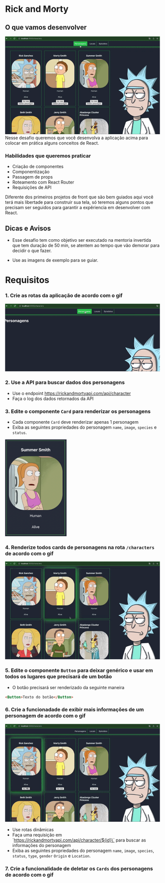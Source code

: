 # Rick and Morty

## O que vamos desenvolver
![app](app.gif)
Nesse desafio queremos que você desenvolva a aplicação acima para colocar em prática alguns conceitos de React.

### Habilidades que queremos praticar
* Criação de componentes
* Componentização
* Passagem de props
* Roteamento com React Router
* Requisições de API

Diferente dos primeiros projetos de front que são bem guiados aqui você terá mais libertade para construir sua tela, só teremos alguns pontos que precisam ser seguidos para garantir a expêriencia em desenvolver com React.

## Dicas e Avisos
* Esse desafio tem como objetivo ser executado na mentoria invertida que tem duração de 50 min, se atentem ao tempo que vão demorar para decidir o que fazer.

* Use as imagens de exemplo para se guiar. 

# Requisitos
### 1. Crie as rotas da aplicação de acordo com o gif
![req1](req1.gif)

### 2. Use a API para buscar dados dos personagens
  - Use o endpoint https://rickandmortyapi.com/api/character
  - Faça o log dos dados retornados da API

### 3. Edite o componente `Card` para renderizar os personagens
  - Cada componente `Card` deve renderizar apenas 1 personagem
  - Exiba as seguintes propriedades do personagem `name`, `image`, `species` e `status`.


<img src="req3.png" alt="drawing" width="200"/> 

### 4. Renderize todos cards de personagens na rota `/characters` de acordo com o gif
![req4](req4.gif)

### 5. Edite o componente `Button` para deixar genérico e usar em todos os lugares que precisará de um botão
  - O botão precisará ser renderizado da seguinte maneira
  ```html
  <Button>Texto do botão</Button>
  ```

### 6. Crie a funcionadade de exibir mais informações de um personagem de acordo com o gif
![req6](req6.gif)
 - Use rotas dinâmicas
 - Faça uma requisição em \`https://rickandmortyapi.com/api/character/${id}\` para buscar as informações do personagem
 - Exiba as seguintes propriedades do personagem `name`, `image`, `species`, `status`, `type`, `gender` `Origin` e `Location`.

### 7. Crie a funcionalidade de deletar os `Cards` dos personagens de acordo com o gif